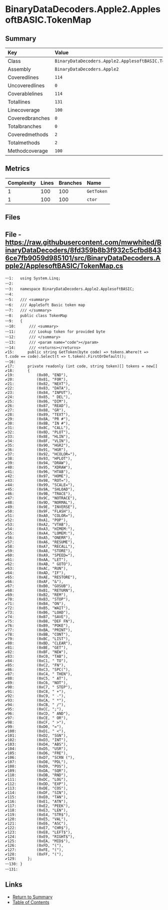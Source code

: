 ﻿# BinaryDataDecoders.Apple2.ApplesoftBASIC.TokenMap

## Summary

| Key             | Value                                               |
| :-------------- | :-------------------------------------------------- |
| Class           | `BinaryDataDecoders.Apple2.ApplesoftBASIC.TokenMap` |
| Assembly        | `BinaryDataDecoders.Apple2`                         |
| Coveredlines    | `114`                                               |
| Uncoveredlines  | `0`                                                 |
| Coverablelines  | `114`                                               |
| Totallines      | `131`                                               |
| Linecoverage    | `100`                                               |
| Coveredbranches | `0`                                                 |
| Totalbranches   | `0`                                                 |
| Coveredmethods  | `2`                                                 |
| Totalmethods    | `2`                                                 |
| Methodcoverage  | `100`                                               |

## Metrics

| Complexity | Lines | Branches | Name       |
| :--------- | :---- | :------- | :--------- |
| 1          | 100   | 100      | `GetToken` |
| 1          | 100   | 100      | `ctor`     |

## Files

## File - https://raw.githubusercontent.com/mwwhited/BinaryDataDecoders/8fd359b8b3f932c5cfbd8436ce7fb9059d985101/src/BinaryDataDecoders.Apple2/ApplesoftBASIC/TokenMap.cs

```CSharp
〰1:   using System.Linq;
〰2:   
〰3:   namespace BinaryDataDecoders.Apple2.ApplesoftBASIC;
〰4:   
〰5:   /// <summary>
〰6:   /// AppleSoft Basic token map
〰7:   /// </summary>
〰8:   public class TokenMap
〰9:   {
〰10:      /// <summary>
〰11:      /// Lookup token for provided byte
〰12:      /// </summary>
〰13:      /// <param name="code"></param>
〰14:      /// <returns></returns>
✔15:      public string GetToken(byte code) => tokens.Where(t => t.code == code).Select(t => t.token).FirstOrDefault();
〰16:  
✔17:      private readonly (int code, string token)[] tokens = new[]
✔18:      {
✔19:          (0x80, "END"),
✔20:          (0x81, "FOR"),
✔21:          (0x82, "NEXT"),
✔22:          (0x83, "DATA"),
✔23:          (0x84, "INPUT"),
✔24:          (0x85, " DEL"),
✔25:          (0x86, "DIM"),
✔26:          (0x87, "READ"),
✔27:          (0x88, "GR"),
✔28:          (0x89, "TEXT"),
✔29:          (0x8A, "PR #"),
✔30:          (0x8B, "IN #"),
✔31:          (0x8C, "CALL"),
✔32:          (0x8D, "PLOT"),
✔33:          (0x8E, "HLIN"),
✔34:          (0x8F, "VLIN"),
✔35:          (0x90, "HGR2"),
✔36:          (0x91, "HGR"),
✔37:          (0x92, "HCOLOR="),
✔38:          (0x93, "HPLOT"),
✔39:          (0x94, "DRAW"),
✔40:          (0x95, "XDRAW"),
✔41:          (0x96, "HTAB"),
✔42:          (0x97, "HOME"),
✔43:          (0x98, "ROT="),
✔44:          (0x99, "SCALE="),
✔45:          (0x9A, "SHLOAD"),
✔46:          (0x9B, "TRACE"),
✔47:          (0x9C, "NOTRACE"),
✔48:          (0x9D, "NORMAL"),
✔49:          (0x9E, "INVERSE"),
✔50:          (0x9F, "FLASH"),
✔51:          (0xA0, "COLOR="),
✔52:          (0xA1, "POP"),
✔53:          (0xA2, "VTAB"),
✔54:          (0xA3, "HIMEM:"),
✔55:          (0xA4, "LOMEM:"),
✔56:          (0xA5, "ONERR"),
✔57:          (0xA6, "RESUME"),
✔58:          (0xA7, "RECALL"),
✔59:          (0xA8, "STORE"),
✔60:          (0xA9, "SPEED="),
✔61:          (0xAA, "LET"),
✔62:          (0xAB, " GOTO"),
✔63:          (0xAC, "RUN"),
✔64:          (0xAD, "IF"),
✔65:          (0xAE, "RESTORE"),
✔66:          (0xAF, "&"),
✔67:          (0xB0, "GOSUB"),
✔68:          (0xB1, "RETURN"),
✔69:          (0xB2, "REM"),
✔70:          (0xB3, "STOP"),
✔71:          (0xB4, "ON"),
✔72:          (0xB5, "WAIT"),
✔73:          (0xB6, "LOAD"),
✔74:          (0xB7, "SAVE"),
✔75:          (0xB8, "DEF FN"),
✔76:          (0xB9, "POKE"),
✔77:          (0xBA, "PRINT"),
✔78:          (0xBB, "CONT"),
✔79:          (0xBC, "LIST"),
✔80:          (0xBD, "CLEAR"),
✔81:          (0xBE, "GET"),
✔82:          (0xBF, "NEW"),
✔83:          (0xC0, "TAB"),
✔84:          (0xC1, " TO"),
✔85:          (0xC2, "FN"),
✔86:          (0xC3, "SPC("),
✔87:          (0xC4, " THEN"),
✔88:          (0xC5, " AT"),
✔89:          (0xC6, "NOT"),
✔90:          (0xC7, " STEP"),
✔91:          (0xC8, " +"),
✔92:          (0xC9, " -"),
✔93:          (0xCA, " *"),
✔94:          (0xCB, " /"),
✔95:          (0xCC, ";"),
✔96:          (0xCD, " AND"),
✔97:          (0xCE, " OR"),
✔98:          (0xCF, " >"),
✔99:          (0xD0, "="),
✔100:         (0xD1, " <"),
✔101:         (0xD2, "SGN"),
✔102:         (0xD3, "INT"),
✔103:         (0xD4, "ABS"),
✔104:         (0xD5, "USR"),
✔105:         (0xD6, "FRE"),
✔106:         (0xD7, "SCRN ("),
✔107:         (0xD8, "PDL"),
✔108:         (0xD9, "POS"),
✔109:         (0xDA, "SQR"),
✔110:         (0xDB, "RND"),
✔111:         (0xDC, "LOG"),
✔112:         (0xDD, "EXP"),
✔113:         (0xDE, "COS"),
✔114:         (0xDF, "SIN"),
✔115:         (0xE0, "TAN"),
✔116:         (0xE1, "ATN"),
✔117:         (0xE2, "PEEK"),
✔118:         (0xE3, "LEN"),
✔119:         (0xE4, "STR$"),
✔120:         (0xE5, "VAL"),
✔121:         (0xE6, "ASC"),
✔122:         (0xE7, "CHR$"),
✔123:         (0xE8, "LEFT$"),
✔124:         (0xE9, "RIGHT$"),
✔125:         (0xEA, "MID$"),
✔126:         (0xFD, "("),
✔127:         (0xFE, "("),
✔128:         (0xFF, "("),
✔129:     };
〰130: }
〰131: 
```

## Links

* [Return to Summary](Summary.md)
* [Table of Contents](../TOC.md)

